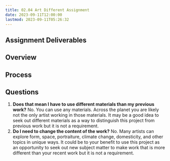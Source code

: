 ```yaml
---
title: 02.04 Art Different Assignment
date: 2023-09-11T12:00:00
lastmod: 2023-09-11T05:26:32
---
```


## Assignment Deliverables

## Overview

## Process

## Questions

1. **Does that mean I have to use different materials than my previous work?**
   No. You can use any materials. Across the planet you are likely not the only artist working in those materials. It may be a good idea to seek out different materials as a way to distinguish this project from previous work but it is not a requirement.
2. **Do I need to change the content of the work?**
   No. Many artists can explore form, space, portraiture, climate change, domesticity, and other topics in unique ways. It could be to your benefit to use this project as an opportunity to seek out new subject matter to make work that is more different than your recent work but it is not a requirement.
